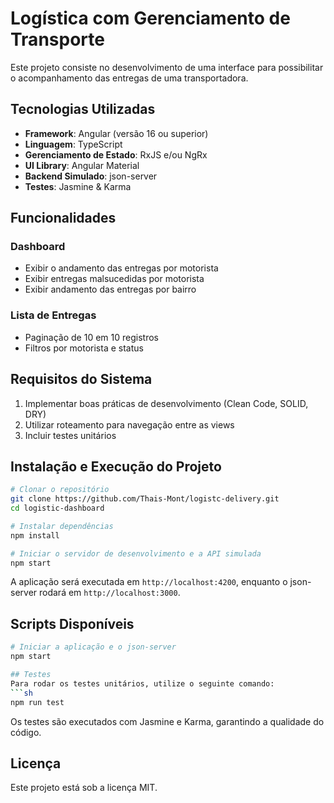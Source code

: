 # Logística com Gerenciamento de Transporte

Este projeto consiste no desenvolvimento de uma interface para possibilitar o acompanhamento das entregas de uma transportadora.

## Tecnologias Utilizadas
- **Framework**: Angular (versão 16 ou superior)
- **Linguagem**: TypeScript
- **Gerenciamento de Estado**: RxJS e/ou NgRx
- **UI Library**: Angular Material
- **Backend Simulado**: json-server
- **Testes**: Jasmine & Karma

## Funcionalidades
### Dashboard
- Exibir o andamento das entregas por motorista
- Exibir entregas malsucedidas por motorista
- Exibir andamento das entregas por bairro

### Lista de Entregas
- Paginação de 10 em 10 registros
- Filtros por motorista e status

## Requisitos do Sistema
1. Implementar boas práticas de desenvolvimento (Clean Code, SOLID, DRY)
2. Utilizar roteamento para navegação entre as views
3. Incluir testes unitários

## Instalação e Execução do Projeto
```sh
# Clonar o repositório
git clone https://github.com/Thais-Mont/logistc-delivery.git 
cd logistic-dashboard

# Instalar dependências
npm install

# Iniciar o servidor de desenvolvimento e a API simulada
npm start
```
A aplicação será executada em `http://localhost:4200`, enquanto o json-server rodará em `http://localhost:3000`.

## Scripts Disponíveis
```sh
# Iniciar a aplicação e o json-server
npm start

## Testes
Para rodar os testes unitários, utilize o seguinte comando:
```sh
npm run test
```
Os testes são executados com Jasmine e Karma, garantindo a qualidade do código.


## Licença
Este projeto está sob a licença MIT.


